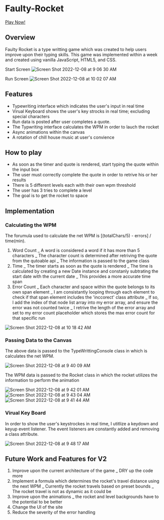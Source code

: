 # Faulty-Rocket


[Play Now!](https://kaushaltheeg.github.io/Faulty-Rocket/)


## Overview 
Faulty Rocket is a type writting game which was created to help users improve upon their typing skills. 
This game was implemented within a week and created using vanilla JavaScript, HTML5, and CSS. 

Start Screen
![Screen Shot 2022-12-08 at 9 06 30 AM](https://user-images.githubusercontent.com/26070301/206517436-f611f65b-dfe2-409d-83ef-24c589ac7cec.png)

Run Screen
![Screen Shot 2022-12-08 at 10 02 07 AM](https://user-images.githubusercontent.com/26070301/206530203-08de16a6-425a-456c-a7f6-28d5954d5879.png)


## Features
* Typewriting interface which indicates the user's input in real time
* Virual Keyboard shows the user's key strocks in real time; excluding special characters
* Run data is posted after user completes a quote.
* The Typwriting interface calculates the WPM in order to lauch the rocket
* Async animations within the canvas
* A rotation of chill house music at user's convience

## How to play
* As soon as the timer and quote is rendered, start typing the quote within the input box
* The user must correctly complete the quote in order to retrive his or her results
* There is 5 different levels each with their own wpm threshold
* The user has 3 tries to complete a level
* The goal is to get the rocket to space

## Implementation 

### Calculating the WPM 

The forumula used to calculate the net WPM is [(totalChars/5) - errors] / time(min). 
  1. Word Count
    _ A word is considered a word if it has more than 5 characters 
    _ The character count is determined after retriving the quote from the qutoable api
    _ The information is passed to the game class
  2. Time
    _ The timer starts as soon as the quote is rendered
    _ The time is calculated by creating a new Date instance and constanly subtrating the start date with the current date
    _ This provides a more accurate time span 
  3. Error Count 
    _ Each character and space within the quote belongs to its own span element
    _ I am consistantly looping through each element to check if that span element includes the 'inccorect' class attribute 
      _ If so, I add the index of that node list array into my error array, and ensure the error was not counted twice
    _ I retrive the length of the error array and set to my error count placeholder which stores the max error count for that specific run
    
![Screen Shot 2022-12-08 at 10 18 42 AM](https://user-images.githubusercontent.com/26070301/206534465-01a47593-6f8d-437b-9560-5de7a572bcfa.png) 
 
 ### Passing Data to the Canvas

The above data is passed to the TypeWrittingConsole class in which is calculates the net WPM. 

![Screen Shot 2022-12-08 at 9 40 09 AM](https://user-images.githubusercontent.com/26070301/206524626-72fb9618-26e8-43e0-b56b-348a9e945969.png)

The WPM data is passed to the Rocket class in which the rocket utilizes the information to perform the animation

![Screen Shot 2022-12-08 at 9 42 01 AM](https://user-images.githubusercontent.com/26070301/206524889-7d4a0d42-bc60-470f-930f-9b35dc0a8a00.png)
![Screen Shot 2022-12-08 at 9 43 04 AM](https://user-images.githubusercontent.com/26070301/206525091-66025d35-1053-4165-b93a-a2f8894cbba0.png)
![Screen Shot 2022-12-08 at 9 41 44 AM](https://user-images.githubusercontent.com/26070301/206525231-d05277af-bba5-4ab6-82b3-1c7a6104360b.png)


### Virual Key Board

In order to show the user's keystrockes in real time, I utitlize a keydown and keyup event listener. The event listeners are constantly added and removing a class attribute.

![Screen Shot 2022-12-08 at 9 48 17 AM](https://user-images.githubusercontent.com/26070301/206526161-a3ec0e74-8437-4e08-9f4c-6be542692c6a.png)

## Future Work and Features for V2
1. Improve upon the current architecture of the game
  _ DRY up the code more 
2. Implement a formula which determines the rocket's travel distance using the next WPM
  _ Currently the rocket travels based on preset bounds
  _ The rocket travel is not as dynamic as it could be
3. Improve upon the animations
  _ the rocket and level backgrounds have to the potential to be better
4. Change the UI of the site
5. Reduce the severity of the error handling



